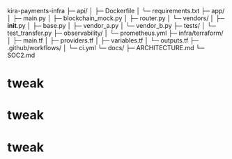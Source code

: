 kira-payments-infra
├─ api/
│  ├─ Dockerfile
│  └─ requirements.txt
├─ app/
│  ├─ main.py
│  ├─ blockchain_mock.py
│  ├─ router.py
│  └─ vendors/
│     ├─ __init__.py
│     ├─ base.py
│     ├─ vendor_a.py
│     └─ vendor_b.py
├─ tests/
│  └─ test_transfer.py
├─ observability/
│  └─ prometheus.yml
├─ infra/terraform/
│  ├─ main.tf
│  ├─ providers.tf
│  ├─ variables.tf
│  └─ outputs.tf
├─ .github/workflows/
│  └─ ci.yml
└─ docs/
   ├─ ARCHITECTURE.md
   └─ SOC2.md

# tweak
# tweak
# tweak
